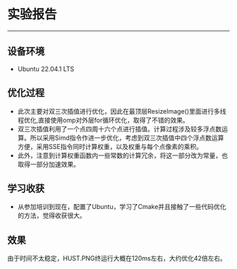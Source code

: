# 实验报告
***
## 设备环境
+ Ubuntu 22.04.1 LTS
## 优化过程
+ 此次主要对双三次插值进行优化，因此在最顶层ResizeImage()里面进行多线程优化,直接使用omp对外层for循环优化，取得了不错的效果。
+ 双三次插值利用了一个点四周十六个点进行插值。计算过程涉及较多浮点数运算。所以采用Simd指令作进一步优化，考虑到双三次插值中四个浮点数运算方便，采用SSE指令同时计算权重，以及权重与每个点像素的乘积。
+ 此外，注意到计算权重函数内一些常数的计算冗余，将这一部分改为常量，也取得一部分加速效果。
## 学习收获
+ 从参加培训到现在，配置了Ubuntu，学习了Cmake并且接触了一些代码优化的方法，觉得收获很大。
## 效果
由于时间不太稳定，HUST.PNG终运行大概在120ms左右，大约优化42倍左右。

